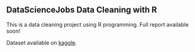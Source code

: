 ## DataScienceJobs Data Cleaning with R

This is a data cleaning project using R programming. Full report available soon!

Dataset available on [kaggle](https://www.kaggle.com/datasets/rashikrahmanpritom/data-science-job-posting-on-glassdoor?select=Uncleaned_DS_jobs.csv).
